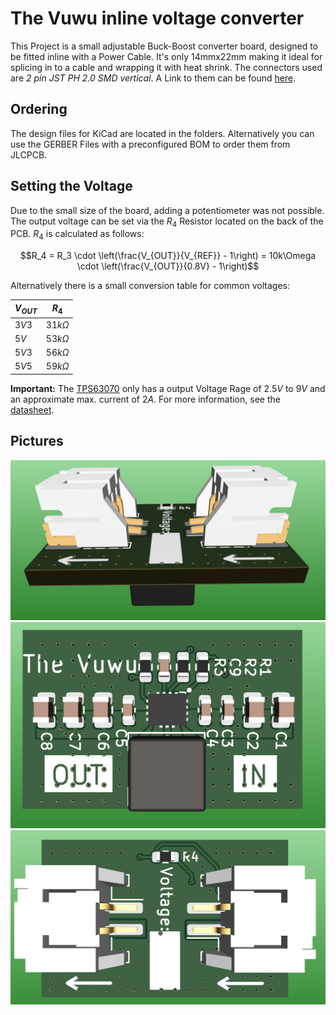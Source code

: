 # The Vuwu inline voltage converter

This Project is a small adjustable Buck-Boost converter board, designed to be fitted inline with a Power Cable. It's only 14mmx22mm making it ideal for splicing in to a cable and wrapping it with heat shrink. The connectors used are *2 pin JST PH 2.0 SMD vertical*. A Link to them can be found [here](https://de.aliexpress.com/item/1005004938361514.html?spm=a2g0o.order_list.order_list_main.4.70475c5fH9vSV2&gatewayAdapt=glo2deu).

## Ordering

The design files for KiCad are located in the folders. Alternatively you can use the GERBER Files with a preconfigured BOM to order them from JLCPCB.

## Setting the Voltage

Due to the small size of the board, adding a potentiometer was not possible.
The output voltage can be set via the $R_4$ Resistor located on the back of the PCB. $R_4$ is calculated as follows:

$$R_4 = R_3 \cdot \left(\frac{V_{OUT}}{V_{REF}} - 1\right) = 10k\Omega \cdot \left(\frac{V_{OUT}}{0.8V} - 1\right)$$

Alternatively there is a small conversion table for common voltages:

|$V_{OUT}$|    $R_4$   |
| ------- | ---------- |
|  $3V3$  | $31k\Omega$|
|  $5V$   | $53k\Omega$|
|  $5V3$  | $56k\Omega$|
|  $5V5$  | $59k\Omega$|

**Important:** The [TPS63070](https://www.ti.com/lit/ds/symlink/tps63070.pdf?ts=1701570165058&ref_url=https%253A%252F%252Fwww.ti.com%252Fproduct%252Fde-de%252FTPS63070) only has a output Voltage Rage of $2.5V$ to $9V$ and an approximate max. current of $2A$. For more information, see the [datasheet](https://www.ti.com/lit/ds/symlink/tps63070.pdf?ts=1701570165058&ref_url=https%253A%252F%252Fwww.ti.com%252Fproduct%252Fde-de%252FTPS63070).

## Pictures

![pic1](pic/pic1.PNG)
![pic2](pic/pic2.PNG)
![pic3](pic/pic3.PNG)
